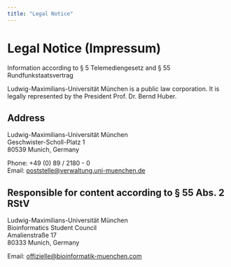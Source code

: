 ```yaml
---
title: "Legal Notice"
---
```


# Legal Notice (Impressum)

Information according to § 5 Telemediengesetz and § 55 Rundfunkstaatsvertrag

Ludwig-Maximilians-Universität München is a public law corporation. It is legally represented by the President Prof. Dr. Bernd Huber.

## Address

Ludwig-Maximilians-Universität München  
Geschwister-Scholl-Platz 1  
80539 Munich, Germany

Phone: +49 (0) 89 / 2180 - 0  
Email: poststelle@verwaltung.uni-muenchen.de

## Responsible for content according to § 55 Abs. 2 RStV

Ludwig-Maximilians-Universität München  
Bioinformatics Student Council  
Amalienstraße 17  
80333 Munich, Germany

Email: offizielle@bioinformatik-muenchen.com 